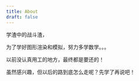 ```yaml
---
title: About
draft: false
---
```


学渣中的战斗渣，

为了学好图形渲染和模拟，努力多学数学。。。

以前没认真用工的地方，最终都是要还的！

虽然感兴趣，但以后的路到底怎么走呢？先学了再说吧！
